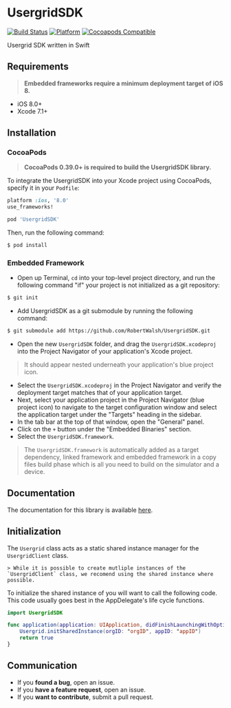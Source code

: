 # UsergridSDK

[![Build Status](https://travis-ci.org/RobertWalsh/UsergridSDK.svg)](https://travis-ci.org/RobertWalsh/UsergridSDK)
[![Platform](https://img.shields.io/cocoapods/p/UsergridSDK.svg?style=flat)](http://cocoadocs.org/docsets/UsergridSDK)
[![Cocoapods Compatible](https://img.shields.io/cocoapods/v/UsergridSDK.svg)](https://img.shields.io/cocoapods/v/UsergridSDK.svg)

Usergrid SDK written in Swift 

## Requirements

> **Embedded frameworks require a minimum deployment target of iOS 8.**

- iOS 8.0+
- Xcode 7.1+

## Installation

### CocoaPods

> **CocoaPods 0.39.0+ is required to build the UsergridSDK library.**

To integrate the UsergridSDK into your Xcode project using CocoaPods, specify it in your `Podfile`:

```ruby
platform :ios, '8.0'
use_frameworks!

pod 'UsergridSDK'
```

Then, run the following command:

```bash
$ pod install
```

### Embedded Framework

- Open up Terminal, `cd` into your top-level project directory, and run the following command "if" your project is not initialized as a git repository:

```bash
$ git init
```

- Add UsergridSDK as a git submodule by running the following command:

```bash
$ git submodule add https://github.com/RobertWalsh/UsergridSDK.git
```

- Open the new `UsergridSDK` folder, and drag the `UsergridSDK.xcodeproj` into the Project Navigator of your application's Xcode project.

> It should appear nested underneath your application's blue project icon.

- Select the `UsergridSDK.xcodeproj` in the Project Navigator and verify the deployment target matches that of your application target.
- Next, select your application project in the Project Navigator (blue project icon) to navigate to the target configuration window and select the application target under the "Targets" heading in the sidebar.
- In the tab bar at the top of that window, open the "General" panel.
- Click on the `+` button under the "Embedded Binaries" section.
- Select the `UsergridSDK.framework`.

> The `UsergridSDK.framework` is automatically added as a target dependency, linked framework and embedded framework in a copy files build phase which is all you need to build on the simulator and a device.

## Documentation

The documentation for this library is available [here](http://cocoadocs.org/docsets/UsergridSDK).

## Initialization

The `Usergrid` class acts as a static shared instance manager for the `UsergridClient` class.

    > While it is possible to create mutliple instances of the `UsergridClient` class, we recomend using the shared instance where possible.

To initialize the shared instance of you will want to call the following code.  This code usually goes best in the AppDelegate's life cycle functions.

```swift
import UsergridSDK

func application(application: UIApplication, didFinishLaunchingWithOptions launchOptions: [NSObject: AnyObject]?) -> Bool
    Usergrid.initSharedInstance(orgID: "orgID", appID: "appID")
    return true
}
```

## Communication

- If you **found a bug**, open an issue.
- If you **have a feature request**, open an issue.
- If you **want to contribute**, submit a pull request.
